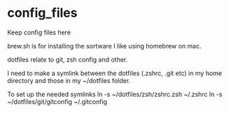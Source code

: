 # config_files
Keep config files here

brew.sh is for installing the sortware I like using homebrew on mac.

dotfiles relate to git, zsh config and other.

I need to make a symlink between the dotfiles (.zshrc, .git etc) in my home directory and those in my ~/dotfiles folder.

To set up the needed symlinks
ln -s ~/dotfiles/zsh/zshrc.zsh ~/.zshrc
ln -s ~/dotfiles/git/gitconfig ~/.gitconfig

 
